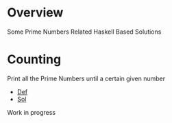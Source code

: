 
# Overview 

Some Prime Numbers Related Haskell Based Solutions 

# Counting 



Print all the Prime Numbers until a certain given number 
- [Def](https://www.hackerearth.com/practice/basic-programming/input-output/basics-of-input-output/practice-problems/algorithm/prime-number-8/)
- [Sol](prime_number1.hs)









Work in progress 



